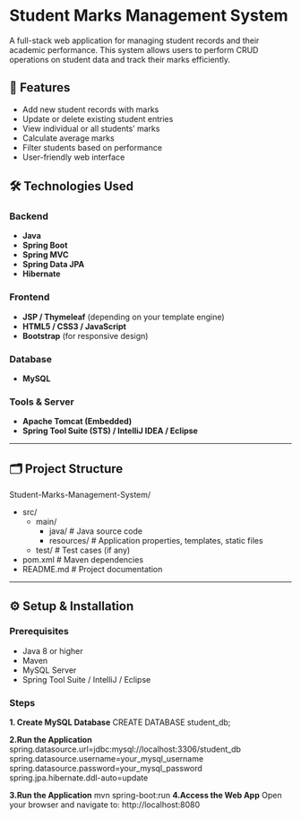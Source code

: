 # Student Marks Management System

A full-stack web application for managing student records and their academic performance. This system allows users to perform CRUD operations on student data and track their marks efficiently.

## 🚀 Features

- Add new student records with marks
- Update or delete existing student entries
- View individual or all students’ marks
- Calculate average marks
- Filter students based on performance
- User-friendly web interface

## 🛠️ Technologies Used

### Backend
- **Java**
- **Spring Boot**
- **Spring MVC**
- **Spring Data JPA**
- **Hibernate**

### Frontend
- **JSP / Thymeleaf** (depending on your template engine)
- **HTML5 / CSS3 / JavaScript**
- **Bootstrap** (for responsive design)

### Database
- **MySQL**

### Tools & Server
- **Apache Tomcat (Embedded)**
- **Spring Tool Suite (STS) / IntelliJ IDEA / Eclipse**

---

## 🗂️ Project Structure
Student-Marks-Management-System/
- src/
  - main/
    - java/               # Java source code
    - resources/          # Application properties, templates, static files
  - test/                 # Test cases (if any)
- pom.xml                # Maven dependencies
- README.md              # Project documentation


---

## ⚙️ Setup & Installation

### Prerequisites

- Java 8 or higher
- Maven
- MySQL Server
- Spring Tool Suite / IntelliJ / Eclipse

### Steps
**1. Create MySQL Database**
CREATE DATABASE student_db;

**2.Run the Application**
spring.datasource.url=jdbc:mysql://localhost:3306/student_db
spring.datasource.username=your_mysql_username
spring.datasource.password=your_mysql_password
spring.jpa.hibernate.ddl-auto=update

**3.Run the Application**
mvn spring-boot:run
**4.Access the Web App**
Open your browser and navigate to:
http://localhost:8080

